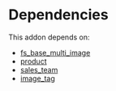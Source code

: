 # Dependencies

This addon depends on:

- [fs_base_multi_image](https://github.com/bringout/oca-storage)
- [product](https://github.com/bringout/oca-ocb-sale/tree/681dc8d5fff638cb0862a34e48091a2098d091f8/odoo-bringout-oca-ocb-product)
- [sales_team](https://github.com/bringout/oca-ocb-sale/tree/681dc8d5fff638cb0862a34e48091a2098d091f8/odoo-bringout-oca-ocb-sales_team)
- [image_tag](https://github.com/bringout/oca-storage)
